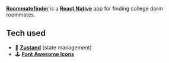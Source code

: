 [**Roommatefinder**](https://github.com/gabekutner/roommatefinder-mobile) is a [**React Native**](https://reactnative.dev) app for finding college dorm roommates.  

##  Tech used
- 🐻 [**Zustand**](https://github.com/pmndrs/zustand) (state management)
- 🕹️ [**Font Awesome Icons**](https://fontawesome.com/)

<!-- >**Note**: Make sure you have completed the [React Native - Environment Setup](https://reactnative.dev/docs/environment-setup) instructions till "Creating a new application" step, before proceeding. -->